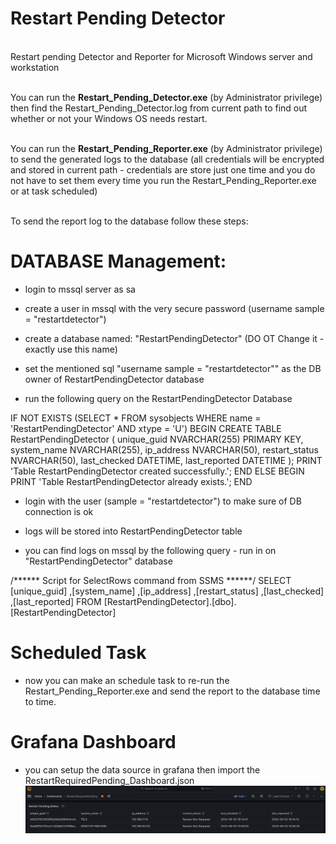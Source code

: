 # Restart Pending Detector
<br /> Restart pending Detector and Reporter for Microsoft Windows server and workstation

<br /> You can run the **Restart_Pending_Detector.exe** (by Administrator privilege) then find the Restart_Pending_Detector.log from current path to find out whether or not your Windows OS needs restart.

<br /> You can run the **Restart_Pending_Reporter.exe** (by Administrator privilege) to send the generated logs to the database (all credentials will be encrypted and stored in current path -  credentials are store just one time and you do not have to set them every time you run the Restart_Pending_Reporter.exe or at task scheduled)

<br /> To send the report log to the database follow these steps:

# DATABASE Management:

- login to mssql server as sa

- create a user in mssql with the very secure password (username sample = "restartdetector")

- create a database named: "RestartPendingDetector" (DO OT Change it - exactly use this name) 

- set the mentioned sql "username sample = "restartdetector"" as the DB owner of RestartPendingDetector database

- run the following query on the RestartPendingDetector Database

IF NOT EXISTS (SELECT * FROM sysobjects WHERE name = 'RestartPendingDetector' AND xtype = 'U')
BEGIN
    CREATE TABLE RestartPendingDetector (
        unique_guid NVARCHAR(255) PRIMARY KEY,
        system_name NVARCHAR(255),
        ip_address NVARCHAR(50),
        restart_status NVARCHAR(50),
        last_checked DATETIME,
        last_reported DATETIME
    );
    PRINT 'Table RestartPendingDetector created successfully.';
END
ELSE
BEGIN
    PRINT 'Table RestartPendingDetector already exists.';
END


- login with the user (sample = "restartdetector") to make sure of DB connection is ok

- logs will be stored into RestartPendingDetector table 

 - you can find logs on mssql by the following query - run in on "RestartPendingDetector" database 

/****** Script for SelectRows command from SSMS  ******/
SELECT [unique_guid]
      ,[system_name]
      ,[ip_address]
      ,[restart_status]
      ,[last_checked]
      ,[last_reported]
  FROM [RestartPendingDetector].[dbo].[RestartPendingDetector]

# Scheduled Task

- now you can make an schedule task to re-run the Restart_Pending_Reporter.exe and send the report to the database time to time.

# Grafana Dashboard 

- you can setup the data source in grafana then import the RestartRequiredPending_Dashboard.json
![screenshot](RestartRequiredPending_Dashboard.png)

